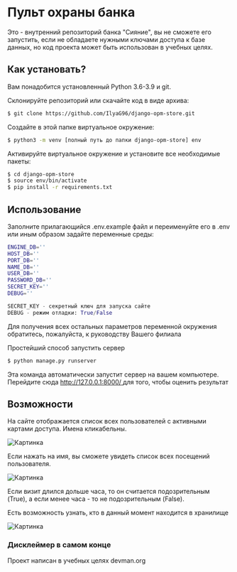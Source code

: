 
# Пульт охраны банка

Это - внутренний репозиторий банка "Сияние", вы не сможете его запустить, если не обладаете нужными ключами доступа к базе данных, но код проекта может быть использован в учебных целях.

## Как установать?

Вам понадобится установленный Python 3.6-3.9 и git.

Склонируйте репозиторий или скачайте код в виде архива:
```bash
$ git clone https://github.com/IlyaG96/django-opm-store.git
```

Создайте в этой папке виртуальное окружение:
```bash
$ python3 -m venv [полный путь до папки django-opm-store] env
```

Активируйте виртуальное окружение и установите все необходимые пакеты:
```bash
$ cd django-opm-store
$ source env/bin/activate
$ pip install -r requirements.txt
```
## Использование
Заполните прилагающийся .env.example файл и переименуйте его в .env или иным образом задайте переменные среды:

```bash
ENGINE_DB=''
HOST_DB=''
PORT_DB=''
NAME_DB=''
USER_DB=''
PASSWORD_DB=''
SECRET_KEY=''
DEBUG=''
```

```python
SECRET_KEY - секретный ключ для запуска сайте
DEBUG - режим отладки: True/False
```
Для получения всех остальных параметров переменной окружения обратитесь, пожалуйста, к руководству Вашего филиала

Простейший способ запустить сервер
```bash
$ python manage.py runserver
```
Эта команда автоматически запустит сервер на вашем компьютере. Перейдите сюда [ http://127.0.0.1:8000/
](http://127.0.0.1:8000) для того, чтобы оценить результат

## Возможности

На сайте отображается список всех пользователей с активными картами доступа. Имена кликабельны.  

![Картинка](https://downloader.disk.yandex.ru/preview/5687a842727cb12cba2251f9c3088fc075df67eb46e90ad9a546b7b3e2b892b8/61aac461/NiqRg-YShT_Ms2sUe4_MNsxonG9V2PXx5clO5wFmd-PW03oWiHlQsuCK30fBgc_ivWK0geqTUvf_KWvGXiNzFw%3D%3D?uid=0&filename=%D0%A1%D0%BD%D0%B8%D0%BC%D0%BE%D0%BA%20%D1%8D%D0%BA%D1%80%D0%B0%D0%BD%D0%B0%202021-12-04%20%D0%B2%2008.18.48.png&disposition=inline&hash=&limit=0&content_type=image%2Fpng&owner_uid=0&tknv=v2&size=512x512)  

Если нажать на имя, вы сможете увидеть список всех посещений пользователя.  

![Картинка](https://downloader.disk.yandex.ru/preview/6da04e0741a00c60d7eda1cc688ffb3f4c784fdad6d9d8ddda9f4ec441375826/61aac433/1v8GwBKydeESoZzRwgFJbTbpLDCMA4ugeEM7TZcP8f55n5DLkwyTxJ92TTPNzTNopdxQgNoT2gJUCAUgBTgefA%3D%3D?uid=0&filename=%D0%A1%D0%BD%D0%B8%D0%BC%D0%BE%D0%BA%20%D1%8D%D0%BA%D1%80%D0%B0%D0%BD%D0%B0%202021-12-04%20%D0%B2%2008.09.03.png&disposition=inline&hash=&limit=0&content_type=image%2Fpng&owner_uid=0&tknv=v2&size=512x512)

Если визит длился дольше часа, то он считается подозрительным (True), а если менее часа - то не подозрительным (False).

Есть возможность узнать, кто в данный момент находится в хранилище  

![Картинка](https://downloader.disk.yandex.ru/preview/fcf2f1fec253d98c1249c8db4e9037ce43658fdc7b95cb434aedd1cdb6683983/61aac418/1LhluN7EQIyNZiyERQ8Y-lq6MLDJD8GchacC7YJ1fGn728OqJX_w2-e90Tv5QkHmGbT2W8dpswnk4BIT--9VaQ%3D%3D?uid=0&filename=%D0%A1%D0%BD%D0%B8%D0%BC%D0%BE%D0%BA%20%D1%8D%D0%BA%D1%80%D0%B0%D0%BD%D0%B0%202021-12-04%20%D0%B2%2008.08.07.png&disposition=inline&hash=&limit=0&content_type=image%2Fpng&owner_uid=0&tknv=v2&size=512x512)  


### Дисклеймер в самом конце

Проект написан в учебных целях devman.org